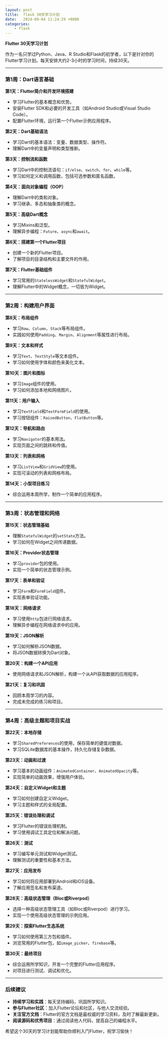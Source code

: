 ```yaml
---
layout: post
title:  flask 30天学习计划
date:   2024-09-04 11:24:29 +0800
categories: 
    - flask
---
```


**Flutter 30天学习计划**

作为一名只学过Python、Java、R Studio和Flask的初学者，以下是针对你的Flutter学习计划。每天安排大约2-3小时的学习时间，持续30天。

---

### **第1周：Dart语言基础**

**第1天：Flutter简介和开发环境搭建**
- 学习Flutter的基本概念和优势。
- 安装Flutter SDK和必要的开发工具（如Android Studio或Visual Studio Code）。
- 配置Flutter环境，运行第一个Flutter示例应用程序。

**第2天：Dart基础语法**
- 学习Dart的基本语法：变量、数据类型、操作符。
- 理解Dart中的变量声明和类型推断。

**第3天：控制流和函数**
- 学习Dart中的控制流语句：`if/else`、`switch`、`for`、`while`等。
- 学习如何定义和调用函数，包括可选参数和匿名函数。

**第4天：面向对象编程（OOP）**
- 理解Dart中的类和对象。
- 学习继承、多态和抽象类的概念。

**第5天：高级Dart概念**
- 学习Mixins和泛型。
- 理解异步编程：`Future`、`async`和`await`。

**第6天：搭建第一个Flutter项目**
- 创建一个新的Flutter项目。
- 了解项目的目录结构和主要文件的作用。

**第7天：Flutter基础组件**
- 学习常用的`StatelessWidget`和`StatefulWidget`。
- 理解Flutter中的Widget概念，一切皆为Widget。

---

### **第2周：构建用户界面**

**第8天：布局组件**
- 学习`Row`、`Column`、`Stack`等布局组件。
- 实践如何使用`Padding`、`Margin`、`Alignment`等属性进行布局。

**第9天：文本和样式**
- 学习`Text`、`TextStyle`等文本组件。
- 学习如何使用字体和颜色来美化文本。

**第10天：图片和图标**
- 学习`Image`组件的使用。
- 学习如何添加本地和网络图片。

**第11天：用户输入**
- 学习`TextField`和`TextFormField`的使用。
- 学习按钮组件：`RaisedButton`、`FlatButton`等。

**第12天：导航和路由**
- 学习`Navigator`的基本用法。
- 实现页面之间的跳转和传值。

**第13天：列表和网格**
- 学习`ListView`和`GridView`的使用。
- 实现可滚动的列表和网格布局。

**第14天：小型项目练习**
- 综合运用本周所学，制作一个简单的应用程序。

---

### **第3周：状态管理和网络**

**第15天：状态管理基础**
- 理解`StatefulWidget`的`setState`方法。
- 学习如何在Widget之间传递数据。

**第16天：Provider状态管理**
- 学习`provider`包的使用。
- 实现一个简单的状态管理示例。

**第17天：表单和验证**
- 学习`Form`和`FormField`组件。
- 实现表单验证功能。

**第18天：网络请求**
- 学习使用`http`包进行网络请求。
- 理解异步编程在网络请求中的应用。

**第19天：JSON解析**
- 学习如何解析JSON数据。
- 将JSON数据转换为Dart对象。

**第20天：构建一个API应用**
- 使用网络请求和JSON解析，构建一个从API获取数据的应用程序。

**第21天：复习和巩固**
- 回顾本周学习的内容。
- 完成未完成的练习和项目。

---

### **第4周：高级主题和项目实战**

**第22天：本地存储**
- 学习`SharedPreferences`的使用，保存简单的键值对数据。
- 学习SQLite数据库的基本操作，持久化存储复杂数据。

**第23天：动画和过渡**
- 学习基本的动画组件：`AnimatedContainer`、`AnimatedOpacity`等。
- 实现简单的动画效果，增强用户体验。

**第24天：自定义Widget和主题**
- 学习如何创建自定义Widget。
- 学习主题和样式的全局配置。

**第25天：错误处理和调试**
- 学习Flutter的错误处理机制。
- 学习使用调试工具定位和解决问题。

**第26天：测试**
- 学习编写单元测试和Widget测试。
- 理解测试的重要性和基本方法。

**第27天：应用发布**
- 学习如何将应用部署到Android和iOS设备。
- 了解应用签名和发布渠道。

**第28天：高级状态管理（Bloc或Riverpod）**
- 选择一种高级状态管理工具（如Bloc或Riverpod）进行学习。
- 实现一个使用高级状态管理的示例应用。

**第29天：探索Flutter生态系统**
- 学习如何使用第三方包和插件。
- 浏览常用的Flutter包，如`image_picker`、`firebase`等。

**第30天：最终项目**
- 综合运用所学知识，开发一个完整的Flutter应用程序。
- 对项目进行测试、调试和优化。

---

### **后续建议**

- **持续学习和实践**：每天坚持编码，巩固所学知识。
- **参与Flutter社区**：加入Flutter论坛和社区，与他人交流经验。
- **关注官方文档**：Flutter的官方文档是最权威的学习资料，及时了解最新更新。
- **阅读源码和优秀项目**：通过阅读他人代码，提高自己的编程水平。

希望这个30天的学习计划能帮助你顺利入门Flutter，祝学习愉快！